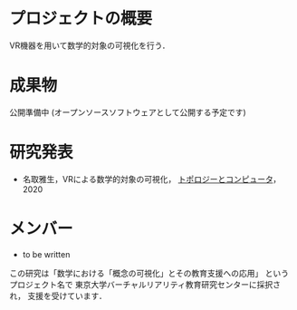 # プロジェクトの概要
VR機器を用いて数学的対象の可視化を行う．

# 成果物
公開準備中
(オープンソースソフトウェアとして公開する予定です)

# 研究発表
- 名取雅生，VRによる数学的対象の可視化，
  [トポロジーとコンピュータ](https://sites.google.com/view/tac2020/home)，2020

# メンバー
- to be written

この研究は「数学における「概念の可視化」とその教育支援への応用」
というプロジェクト名で
東京大学バーチャルリアリティ教育研究センターに採択され，
支援を受けています．
